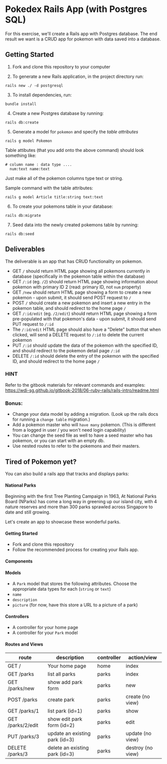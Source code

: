 # Pokedex Rails App (with Postgres SQL)

For this exercise, we'll create a Rails app with Postgres database. The end result we want is a CRUD app for pokemon with data saved into a database.

## Getting Started

1. Fork and clone this repository to your computer

2. To generate a new Rails application, in the project directory run:
```
rails new ./ -d postgresql
```
3. To install dependencies, run:
```
bundle install
```
4. Create a new Postgres database by running:
```
rails db:create
```
5. Generate a model for `pokemon` and specify the *table attributes*
```
rails g model Pokemon
```

Table attibutes (that you add onto the above command) should look something like:
```
# column name : data type .... 
  num:text name:text
```

Just make all of the pokemon columns type text or string.

Sample command with the table attributes:
```
rails g model Article title:string text:text
```


6. To create your pokemons table in your database:
```
rails db:migrate
```
7. Seed data into the newly created pokemons table by running:
```
rails db:seed
```

## Deliverables

The deliverable is an app that has CRUD functionality on pokemon.

* GET `/` should return HTML page showing all pokemons currently in database (specifically in the pokemon table within the database)
* GET `/:id` (eg. `/2`) should return HTML page showing information about pokemon with primary ID 2 (read: primary ID, not `num` property)
* GET `/new` should return HTML page showing a form to create a new pokemon - upon submit, it should send POST request to `/`
* POST `/` should create a new pokemon and insert a new entry in the pokemon table, and should redirect to the home page `/`
* GET `/:id/edit` (eg. `/2/edit`) should return HTML page showing a form pre-populated with that pokemon's data - upon submit, it should send PUT request to `/:id`
* The `/:id/edit` HTML page should also have a "Delete" button that when clicked, will send a DELETE request to `/:id` to delete the current pokemon
* PUT `/:id` should update the data of the pokemon with the specified ID, and should redirect to the pokemon detail page `/:id`
* DELETE `/:id` should delete the entry of the pokemon with the specified ID, and should redirect to the home page `/`

### HINT

Refer to the gitbook materials for relevant commands and examples: https://wdi-sg.github.io/gitbook-2018/06-ruby-rails/rails-intro/readme.html

### Bonus:
- Change your data model by adding a migration. (Look up the rails docs for running a `change table` migration.)
- Add a pokemon master who will `have many` pokemon. (This is different from a logged in user / you won't need login capability)
- You can change the seed file as well to have a seed master who has pokemon, or you can start with an empty db.
- Use nested routes to refer to the pokemons and their masters.

## Tired of Pokemon yet?
You can also build a rails app that tracks and displays parks:


#### National Parks

Beginning with the first Tree Planting Campaign in 1963, At National Parks Board (NParks) has come a long way in greening up our island city, with 4 nature reserves and more than 300 parks sprawled across Singapore to date and still growing.  

Let's create an app to showcase these wonderful parks.

#### Getting Started

*   Fork and clone this repository
*   Follow the recommended process for creating your Rails app.

#### Components

#### Models

*   A `Park` model that stores the following attributes. Choose the appropriate data types for each (`string` or `text`)
*   `name`
*   `description`
*   `picture` (for now, have this store a URL to a picture of a park)

#### Controllers

*   A controller for your home page
*   A controller for your `Park` model

#### Routes and Views

| route             | description                    | controller | action/view      |
| ----------------- | ------------------------------ | ---------- | ---------------- |
| GET /             | Your home page                 | home       | index            |
| GET /parks        | list all parks                 | parks      | index            |
| GET /parks/new    | show add park form             | parks      | new              |
| POST /parks       | create park                    | parks      | create (no view) |
| GET /parks/1      | list park (id=1)               | parks      | show             |
| GET /parks/2/edit | show edit park form (id=2)     | parks      | edit             |
| PUT /parks/3      | update an existing park (id=3) | parks      | update (no view) |
| DELETE /parks/3   | delete an existing park (id=3) | parks      | destroy (no view)|

